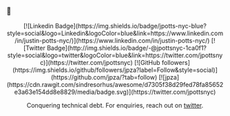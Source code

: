 ### 👋
<p align='center'>
[![Linkedin Badge](https://img.shields.io/badge/jpotts-nyc-blue?style=social&logo=Linkedin&logoColor=blue&link=https://www.linkedin.com/in/justin-potts-nyc/)](https://www.linkedin.com/in/justin-potts-nyc/) 
[![Twitter Badge](http://img.shields.io/badge/-@jpottsnyc-1ca0f1?style=social&logo=twitter&logoColor=blue&link=https://twitter.com/jpottsnyc)](https://twitter.com/jpottsnyc) 
[![GitHub followers](https://img.shields.io/github/followers/jpza?label=Follow&style=social)](https://github.com/jpza/?tab=follow)
[![jpza](https://cdn.rawgit.com/sindresorhus/awesome/d7305f38d29fed78fa85652e3a63e154dd8e8829/media/badge.svg)](https://twitter.com/jpottsnyc)
</p>

<p align='center'>Conquering technical debt. For enquiries, reach out on <a href="https://twitter.com/jpottsnyc">twitter</a>.</p>

